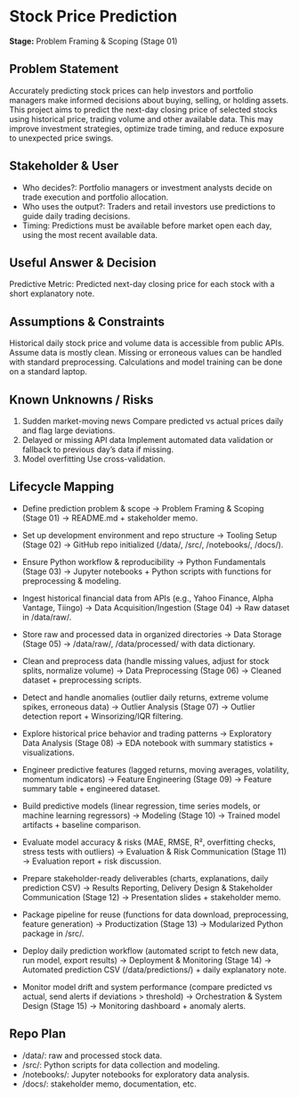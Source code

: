 # Stock Price Prediction

**Stage:** Problem Framing & Scoping (Stage 01)

## Problem Statement

Accurately predicting stock prices can help investors and portfolio managers make informed decisions about buying, selling, or holding assets. This project aims to predict the next-day closing price of selected stocks using historical price, trading volume and other available data. This may improve investment strategies, optimize trade timing, and reduce exposure to unexpected price swings.

## Stakeholder & User

- Who decides?: Portfolio managers or investment analysts decide on trade execution and portfolio allocation.
- Who uses the output?: Traders and retail investors use predictions to guide daily trading decisions.
- Timing: Predictions must be available before market open each day, using the most recent available data.

## Useful Answer & Decision

Predictive
Metric: Predicted next-day closing price for each stock with a short explanatory note.

## Assumptions & Constraints

Historical daily stock price and volume data is accessible from public APIs.
Assume data is mostly clean. Missing or erroneous values can be handled with standard preprocessing.
Calculations and model training can be done on a standard laptop.

## Known Unknowns / Risks

1. Sudden market-moving news
    Compare predicted vs actual prices daily and flag large deviations.
2. Delayed or missing API data
    Implement automated data validation or fallback to previous day’s data if missing.
3. Model overfitting
    Use cross-validation.

## Lifecycle Mapping

- Define prediction problem & scope → Problem Framing & Scoping (Stage 01) → README.md + stakeholder memo.

- Set up development environment and repo structure → Tooling Setup (Stage 02) → GitHub repo initialized (/data/, /src/, /notebooks/, /docs/).

- Ensure Python workflow & reproducibility → Python Fundamentals (Stage 03) → Jupyter notebooks + Python scripts with functions for preprocessing & modeling.

- Ingest historical financial data from APIs (e.g., Yahoo Finance, Alpha Vantage, Tiingo) → Data Acquisition/Ingestion (Stage 04) → Raw dataset in /data/raw/.

- Store raw and processed data in organized directories → Data Storage (Stage 05) → /data/raw/, /data/processed/ with data dictionary.

- Clean and preprocess data (handle missing values, adjust for stock splits, normalize volume) → Data Preprocessing (Stage 06) → Cleaned dataset + preprocessing scripts.

- Detect and handle anomalies (outlier daily returns, extreme volume spikes, erroneous data) → Outlier Analysis (Stage 07) → Outlier detection report + Winsorizing/IQR filtering.

- Explore historical price behavior and trading patterns → Exploratory Data Analysis (Stage 08) → EDA notebook with summary statistics + visualizations.

- Engineer predictive features (lagged returns, moving averages, volatility, momentum indicators) → Feature Engineering (Stage 09) → Feature summary table + engineered dataset.

- Build predictive models (linear regression, time series models, or machine learning regressors) → Modeling (Stage 10) → Trained model artifacts + baseline comparison.

- Evaluate model accuracy & risks (MAE, RMSE, R², overfitting checks, stress tests with outliers) → Evaluation & Risk Communication (Stage 11) → Evaluation report + risk discussion.

- Prepare stakeholder-ready deliverables (charts, explanations, daily prediction CSV) → Results Reporting, Delivery Design & Stakeholder Communication (Stage 12) → Presentation slides + stakeholder memo.

- Package pipeline for reuse (functions for data download, preprocessing, feature generation) → Productization (Stage 13) → Modularized Python package in /src/.

- Deploy daily prediction workflow (automated script to fetch new data, run model, export results) → Deployment & Monitoring (Stage 14) → Automated prediction CSV (/data/predictions/) + daily explanatory note.

- Monitor model drift and system performance (compare predicted vs actual, send alerts if deviations > threshold) → Orchestration & System Design (Stage 15) → Monitoring dashboard + anomaly alerts.

## Repo Plan

- /data/: raw and processed stock data.
- /src/: Python scripts for data collection and modeling.
- /notebooks/: Jupyter notebooks for exploratory data analysis.
- /docs/: stakeholder memo, documentation, etc.